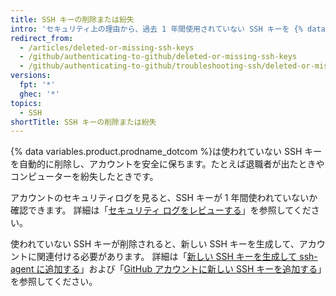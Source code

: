 ```yaml
---
title: SSH キーの削除または紛失
intro: 'セキュリティ上の理由から、過去 1 年間使用されていない SSH キーを {% data variables.product.prodname_dotcom %}は自動的に削除します。'
redirect_from:
  - /articles/deleted-or-missing-ssh-keys
  - /github/authenticating-to-github/deleted-or-missing-ssh-keys
  - /github/authenticating-to-github/troubleshooting-ssh/deleted-or-missing-ssh-keys
versions:
  fpt: '*'
  ghec: '*'
topics:
  - SSH
shortTitle: SSH キーの削除または紛失
---
```


{% data variables.product.prodname_dotcom %}は使われていない SSH キーを自動的に削除し、アカウントを安全に保ちます。たとえば退職者が出たときやコンピューターを紛失したときです。

アカウントのセキュリティログを見ると、SSH キーが 1 年間使われていないか確認できます。 詳細は「[セキュリティ ログをレビューする](/articles/reviewing-your-security-log/)」を参照してください。

使われていない SSH キーが削除されると、新しい SSH キーを生成して、アカウントに関連付ける必要があります。 詳細は「[新しい SSH キーを生成して ssh-agent に追加する](/articles/generating-a-new-ssh-key-and-adding-it-to-the-ssh-agent/)」および「[GitHub アカウントに新しい SSH キーを追加する](/articles/adding-a-new-ssh-key-to-your-github-account/)」を参照してください。
